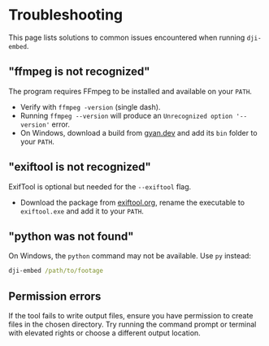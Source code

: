 # Troubleshooting

This page lists solutions to common issues encountered when running `dji-embed`.

## "ffmpeg is not recognized"

The program requires FFmpeg to be installed and available on your `PATH`.

- Verify with `ffmpeg -version` (single dash).
- Running `ffmpeg --version` will produce an `Unrecognized option '--version'` error.
- On Windows, download a build from [gyan.dev](https://www.gyan.dev/ffmpeg/builds/) and add its `bin` folder to your `PATH`.

## "exiftool is not recognized"

ExifTool is optional but needed for the `--exiftool` flag.

- Download the package from [exiftool.org](https://exiftool.org/), rename the executable to `exiftool.exe` and add it to your `PATH`.

## "python was not found"

On Windows, the `python` command may not be available. Use `py` instead:

```cmd
dji-embed /path/to/footage
```

## Permission errors

If the tool fails to write output files, ensure you have permission to create files in the chosen directory. Try running the command prompt or terminal with elevated rights or choose a different output location.
